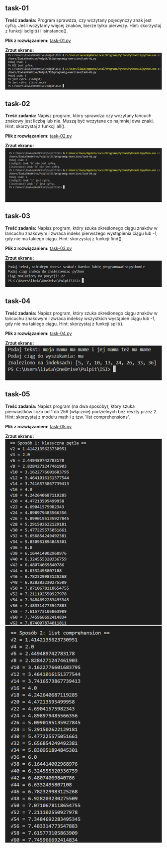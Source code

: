 ## task-01

**Treść zadania:**
Program sprawdza, czy wczytany pojedynczy znak jest cyfrą. Jeśli wczytamy więcej znaków, bierze tylko pierwszy.
Hint: skorzystaj z funkcji isdigit() i isinstance().

**Plik z rozwiązaniem:** [task-01.py](./task-01.py)

**Zrzut ekranu:**
![task-01](./screenshots/task-01.png)

## task-02

**Treść zadania:**
Napisz program, który sprawdza czy wczytany łańcuch znakowy jest liczbą lub nie. Muszą być wczytane co najmniej dwa znaki.
Hint: skorzystaj z funkcji all().

**Plik z rozwiązaniem:** [task-02.py](./task-02.py)

**Zrzut ekranu:**
![task-2](./screenshots/task-02.png)

## task-03

**Treść zadania:**
Napisz program, który szuka określonego ciągu znaków w łańcuchu znakowym i zwraca indeks pierwszego wystąpienia ciągu lub -1, gdy nie ma takiego ciągu.
Hint: skorzystaj z funkcji find().

**Plik z rozwiązaniem:** [task-03.py](./task-03.py)

**Zrzut ekranu:**
![task-3](./screenshots/task-03.png)

## task-04

**Treść zadania:**
Napisz program, który szuka określonego ciągu znaków w łańcuchu znakowym i zwraca indeksy wszystkich wystąpień ciągu lub -1, gdy nie ma takiego ciągu.
Hint: skorzystaj z funkcji split().

**Plik z rozwiązaniem:** [task-04.py](./task-04.py)

**Zrzut ekranu:**
![task-4](./screenshots/task-04.png)

## task-05

**Treść zadania:**
Napisz program (na dwa sposoby), który szuka pierwiastków liczb od 1 do 256 (włącznie) podzielnych bez reszty przez 2.
Hint: skorzystaj z modułu math i z tzw. 'list comprehensions'.

**Plik z rozwiązaniem:** [task-05.py](./task-05.py)

**Zrzut ekranu:**
![task-5](./screenshots/task-05-01.png)
![task-5](./screenshots/task-05-02.png)

